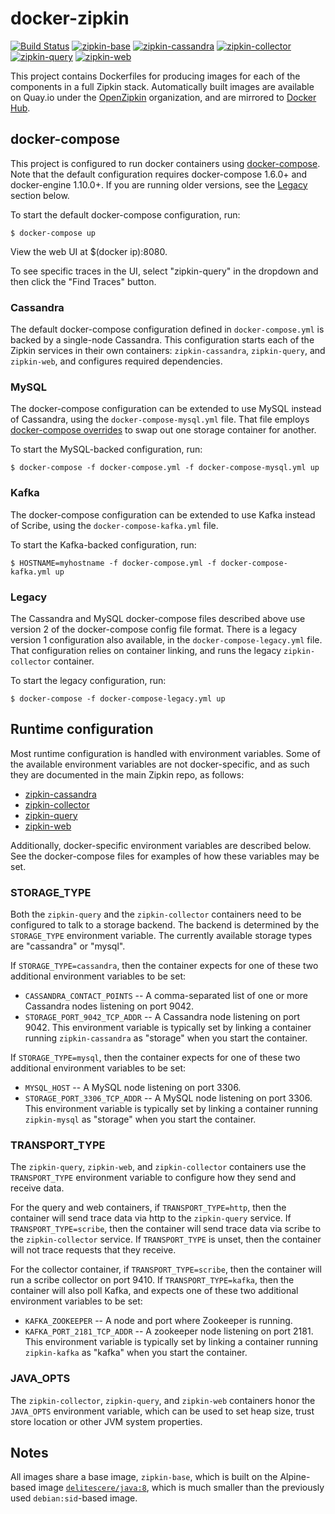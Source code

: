 # docker-zipkin

[![Build Status](https://travis-ci.org/openzipkin/docker-zipkin.svg)](https://travis-ci.org/openzipkin/docker-zipkin)
[![zipkin-base](https://quay.io/repository/openzipkin/zipkin-base/status "zipkin-base")](https://quay.io/repository/openzipkin/zipkin-base)
[![zipkin-cassandra](https://quay.io/repository/openzipkin/zipkin-cassandra/status "zipkin-cassandra")](https://quay.io/repository/openzipkin/zipkin-cassandra)
[![zipkin-collector](https://quay.io/repository/openzipkin/zipkin-collector/status "zipkin-collector")](https://quay.io/repository/openzipkin/zipkin-collector)
[![zipkin-query](https://quay.io/repository/openzipkin/zipkin-query/status "zipkin-query")](https://quay.io/repository/openzipkin/zipkin-query)
[![zipkin-web](https://quay.io/repository/openzipkin/zipkin-web/status "zipkin-web")](https://quay.io/repository/openzipkin/zipkin-web)

This project contains Dockerfiles for producing images for each of the
components in a full Zipkin stack.  Automatically built images are available on
Quay.io under the [OpenZipkin](https://quay.io/organization/openzipkin) organization,
and are mirrored to [Docker Hub](https://hub.docker.com/u/openzipkin/).

## docker-compose

This project is configured to run docker containers using
[docker-compose](https://docs.docker.com/compose/). Note that the default
configuration requires docker-compose 1.6.0+ and docker-engine 1.10.0+. If you
are running older versions, see the [Legacy](#legacy) section below.

To start the default docker-compose configuration, run:

    $ docker-compose up

View the web UI at $(docker ip):8080.

To see specific traces in the UI, select "zipkin-query" in the dropdown and
then click the "Find Traces" button.

### Cassandra

The default docker-compose configuration defined in `docker-compose.yml` is
backed by a single-node Cassandra. This configuration starts each of the Zipkin
services in their own containers: `zipkin-cassandra`, `zipkin-query`, and
`zipkin-web`, and configures required dependencies.

### MySQL

The docker-compose configuration can be extended to use MySQL instead of
Cassandra, using the `docker-compose-mysql.yml` file. That file employs
[docker-compose overrides](https://docs.docker.com/compose/extends/#multiple-compose-files)
to swap out one storage container for another.

To start the MySQL-backed configuration, run:

    $ docker-compose -f docker-compose.yml -f docker-compose-mysql.yml up

### Kafka

The docker-compose configuration can be extended to use Kafka instead of Scribe,
using the `docker-compose-kafka.yml` file. 

To start the Kafka-backed configuration, run:

    $ HOSTNAME=myhostname -f docker-compose.yml -f docker-compose-kafka.yml up

### Legacy

The Cassandra and MySQL docker-compose files described above use version 2 of
the docker-compose config file format. There is a legacy version 1 configuration
also available, in the `docker-compose-legacy.yml` file. That configuration
relies on container linking, and runs the legacy `zipkin-collector` container.

To start the legacy configuration, run:

    $ docker-compose -f docker-compose-legacy.yml up

## Runtime configuration

Most runtime configuration is handled with environment variables. Some of the
available environment variables are not docker-specific, and as such they are
documented in the main Zipkin repo, as follows:

* [zipkin-cassandra](https://github.com/openzipkin/zipkin/tree/master/zipkin-cassandra#service-configuration)
* [zipkin-collector](https://github.com/openzipkin/zipkin/blob/master/zipkin-collector-service/README.md#configuration)
* [zipkin-query](https://github.com/openzipkin/zipkin/blob/master/zipkin-query-service/README.md#configuration)
* [zipkin-web](https://github.com/openzipkin/zipkin/blob/master/zipkin-web/README.md#configuration)

Additionally, docker-specific environment variables are described below. See the
docker-compose files for examples of how these variables may be set.

### STORAGE_TYPE

Both the `zipkin-query` and the `zipkin-collector` containers need to be
configured to talk to a storage backend. The backend is determined by the
`STORAGE_TYPE` environment variable. The currently available storage types are
"cassandra" or "mysql".

If `STORAGE_TYPE=cassandra`, then the container expects for one of these two
additional environment variables to be set:

* `CASSANDRA_CONTACT_POINTS` -- A comma-separated list of one or more Cassandra
  nodes listening on port 9042.
* `STORAGE_PORT_9042_TCP_ADDR` -- A Cassandra node listening on port 9042. This
  environment variable is typically set by linking a container running
  `zipkin-cassandra` as "storage" when you start the container.

If `STORAGE_TYPE=mysql`, then the container expects for one of these two
additional environment variables to be set:

* `MYSQL_HOST` -- A MySQL node listening on port 3306.
* `STORAGE_PORT_3306_TCP_ADDR` -- A MySQL node listening on port 3306. This
  environment variable is typically set by linking a container running
  `zipkin-mysql` as "storage" when you start the container.

### TRANSPORT_TYPE

The `zipkin-query`, `zipkin-web`, and `zipkin-collector` containers use the
`TRANSPORT_TYPE` environment variable to configure how they send and receive
data.

For the query and web containers, if `TRANSPORT_TYPE=http`, then the container
will send trace data via http to the `zipkin-query` service. If
`TRANSPORT_TYPE=scribe`, then  the container will send trace data via scribe to
the `zipkin-collector` service. If `TRANSPORT_TYPE` is unset, then the container
will not trace requests that they receive.

For the collector container, if `TRANSPORT_TYPE=scribe`, then the container will
run a scribe collector on port 9410. If `TRANSPORT_TYPE=kafka`, then the
container will also poll Kafka, and expects one of these two additional
environment variables to be set:

* `KAFKA_ZOOKEEPER` -- A node and port where Zookeeper is running.
* `KAFKA_PORT_2181_TCP_ADDR` -- A zookeeper node listening on port 2181. This
  environment variable is typically set by linking a container running
  `zipkin-kafka` as "kafka" when you start the container.

### JAVA_OPTS

The `zipkin-collector`, `zipkin-query`, and `zipkin-web` containers honor the
`JAVA_OPTS` environment variable, which can be used to set heap size, trust
store location or other JVM system properties.

## Notes

All images share a base image, `zipkin-base`, which is built on the Alpine-based
image [`delitescere/java:8`](https://github.com/delitescere/docker-zulu), which
is much smaller than the previously used `debian:sid`-based image.
